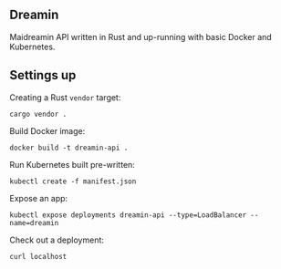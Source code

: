 ## Dreamin
Maidreamin API written in Rust and up-running with basic Docker and Kubernetes.

## Settings up
Creating a Rust `vendor` target:
```
cargo vendor .
```

Build Docker image:
```
docker build -t dreamin-api .
```

Run Kubernetes built pre-written:
```
kubectl create -f manifest.json
```

Expose an app:
```
kubectl expose deployments dreamin-api --type=LoadBalancer --name=dreamin
```

Check out a deployment:
```
curl localhost
```